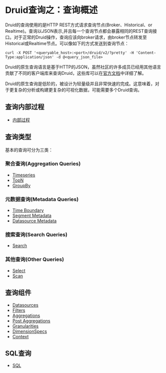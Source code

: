 # Druid查询之：查询概述

Druid的查询使用的是HTTP REST方式请求查询节点(Broker、Historical、or Realtime)。查询以JSON表示,并且每一个查询节点都会暴露相同的REST查询接口。对于正常的Druid操作，查询应该向broker请求，由broker节点转发至Historical或Realtime节点。可以像如下的方式发送到查询节点：
```
curl -X POST '<queryable_host>:<port>/druid/v2/?pretty' -H 'Content-Type:application/json' -d @<query_json_file>
```

Druid的原生查询语言是基于HTTP的JSON，虽然社区的许多成员已经用其他语言贡献了不同的客户端库来查询Druid，这些库可以在[官方文档](http://druid.io/libraries.html)中详细了解。

Druid的原生查询是低阶的，被设计为轻量级并且非常快速的完成。这意味着，对于更复杂的分析或构建更复杂的可视化数据，可能需要多个Druid查询。

## 查询内部过程
- [内部过程](./query-internal-procedure.md)


## 查询类型

基本的查询可分为三类：

### 聚合查询(Aggregation Queries)
- [Timeseries](/TODO)
- [TopN](/TODO)
- [GroupBy](/TODO)

### 元数据查询(Metadata Queries)
- [Time Boundary](/TODO)
- [Segment Metadata](/TODO)
- [Datasource Metadata](/TODO)

### 搜索查询(Search Queries)
- [Search](/TODO)

### 其他查询(Other Queries)
- [Select](/TODO)
- [Scan](/TODO)

## 查询组件
- [Datasources](/TODO)
- [Filters](/TODO)
- [Aggregations](/TODO)
- [Post Aggregations](/TODO)
- [Granularities](/TODO)
- [DimensionSpecs](/TODO)
- [Context](/TODO)

## SQL查询
- [SQL](/TODO)
